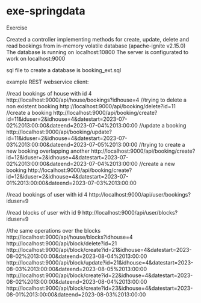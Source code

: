 # exe-springdata
Exercise

Created a controller implementing methods for create, update, delete and read bookings from in-memory volatile database (apache-ignite v2.15.0)
The database is running on localhost:10800
The server is configurated to work on localhost:9000



sql file to create a database is booking_ext.sql




example REST webservice client:

//read bookings of house with id 4
http://localhost:9000/api/house/bookings?idhouse=4
//trying to delete a non existent booking
http://localhost:9000/api/booking/delete?id=11
//create a booking
http://localhost:9000/api/booking/create?id=11&iduser=2&idhouse=4&datestart=2023-07-02%2013:00:00&dateend=2023-07-04%2013:00:00
//update a booking
http://localhost:9000/api/booking/update?id=11&iduser=2&idhouse=4&datestart=2023-07-03%2013:00:00&dateend=2023-07-05%2013:00:00
//trying to create a new booking overlapping another 
http://localhost:9000/api/booking/create?id=12&iduser=2&idhouse=4&datestart=2023-07-02%2013:00:00&dateend=2023-07-04%2013:00:00
//create a new booking
http://localhost:9000/api/booking/create?id=12&iduser=2&idhouse=4&datestart=2023-07-01%2013:00:00&dateend=2023-07-03%2013:00:00


//read bookings of user with id 4
http://localhost:9000/api/user/bookings?iduser=9

//read blocks of user with id 9
http://localhost:9000/api/user/blocks?iduser=9

//the same operations over the blocks
http://localhost:9000/api/house/blocks?idhouse=4
http://localhost:9000/api/block/delete?id=21
http://localhost:9000/api/block/create?id=21&idhouse=4&datestart=2023-08-02%2013:00:00&dateend=2023-08-04%2013:00:00
http://localhost:9000/api/block/update?id=21&idhouse=4&datestart=2023-08-03%2013:00:00&dateend=2023-08-05%2013:00:00
http://localhost:9000/api/block/create?id=22&idhouse=4&datestart=2023-08-02%2013:00:00&dateend=2023-08-04%2013:00:00
http://localhost:9000/api/block/create?id=23&idhouse=4&datestart=2023-08-01%2013:00:00&dateend=2023-08-03%2013:00:00







